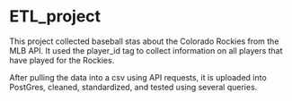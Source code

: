 # ETL_project

This project collected baseball stas about the Colorado Rockies from the MLB API. It used the player_id tag to collect information on all players that have played for the Rockies.

After pulling the data into a csv using API requests, it is uploaded into PostGres, cleaned, standardized, and tested using several queries.
